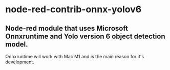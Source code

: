# node-red-contrib-onnx-yolov6

## Node-red module that uses Microsoft Onnxruntime and Yolo version 6 object detection model.

Onnxruntime will work with Mac M1 and is the main reason for it's development. 


